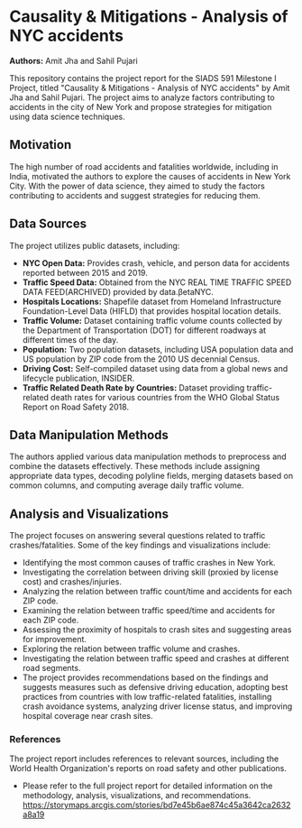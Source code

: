 # Causality & Mitigations - Analysis of NYC accidents
**Authors:** Amit Jha and Sahil Pujari

This repository contains the project report for the SIADS 591 Milestone I Project, titled "Causality & Mitigations - Analysis of NYC accidents" by Amit Jha and Sahil Pujari. The project aims to analyze factors contributing to accidents in the city of New York and propose strategies for mitigation using data science techniques.

## Motivation
The high number of road accidents and fatalities worldwide, including in India, motivated the authors to explore the causes of accidents in New York City. With the power of data science, they aimed to study the factors contributing to accidents and suggest strategies for reducing them.

## Data Sources
The project utilizes public datasets, including:

- **NYC Open Data:** Provides crash, vehicle, and person data for accidents reported between 2015 and 2019.
- **Traffic Speed Data:** Obtained from the NYC REAL TIME TRAFFIC SPEED DATA FEED(ARCHIVED) provided by data.βetaNYC.
- **Hospitals Locations:** Shapefile dataset from Homeland Infrastructure Foundation-Level Data (HIFLD) that provides hospital location details.
- **Traffic Volume:** Dataset containing traffic volume counts collected by the Department of Transportation (DOT) for different roadways at different times of the day.
- **Population:** Two population datasets, including USA population data and US population by ZIP code from the 2010 US decennial Census.
- **Driving Cost:** Self-compiled dataset using data from a global news and lifecycle publication, INSIDER.
- **Traffic Related Death Rate by Countries:** Dataset providing traffic-related death rates for various countries from the WHO Global Status Report on Road Safety 2018.

## Data Manipulation Methods
The authors applied various data manipulation methods to preprocess and combine the datasets effectively. These methods include assigning appropriate data types, decoding polyline fields, merging datasets based on common columns, and computing average daily traffic volume.

## Analysis and Visualizations
The project focuses on answering several questions related to traffic crashes/fatalities. Some of the key findings and visualizations include:

- Identifying the most common causes of traffic crashes in New York.
- Investigating the correlation between driving skill (proxied by license cost) and crashes/injuries.
- Analyzing the relation between traffic count/time and accidents for each ZIP code.
- Examining the relation between traffic speed/time and accidents for each ZIP code.
- Assessing the proximity of hospitals to crash sites and suggesting areas for improvement.
- Exploring the relation between traffic volume and crashes.
- Investigating the relation between traffic speed and crashes at different road segments.
- The project provides recommendations based on the findings and suggests measures such as defensive driving education, adopting best practices from countries with low traffic-related fatalities, installing crash avoidance systems, analyzing driver license status, and improving hospital coverage near crash sites.

### References
The project report includes references to relevant sources, including the World Health Organization's reports on road safety and other publications.

- Please refer to the full project report for detailed information on the methodology, analysis, visualizations, and recommendations.
https://storymaps.arcgis.com/stories/bd7e45b6ae874c45a3642ca2632a8a19
